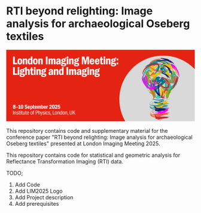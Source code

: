 # RTI beyond relighting: Image analysis for archaeological Oseberg textiles

![LIM2025](LIMlogo.png)

This repository contains code and supplementary material for the conference paper "RTI beyond relighting: Image analysis for archaeological Oseberg textiles" presented at London Imaging Meeting 2025.

This repository contains code for statistical and geometric analysis for Reflectance Transformation Imaging (RTI) data. 

TODO;
1) Add Code
2) Add LIM2025 Logo
3) Add Project description
4) Add prerequisites
